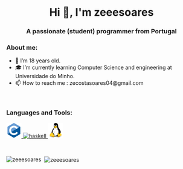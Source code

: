 <h1 align="center">Hi 👋, I'm zeeesoares</h1>
<h3 align="center">A passionate (student) programmer from Portugal</h3>
<h3 align="left">About me:</h3>
<p align="left">
  <ul>
      <li>
          🌱 I’m 18 years old.
      </li>
      <li>
          🎓 I’m currently learning Computer Science and engineering at Universidade do Minho.
      </li>
      <li>
          📫 How to reach me : zecostasoares04@gmail.com
      </li>
  </ul>
</p>
<br>

<h3 align="left">Languages and Tools:</h3>
<p align="left"> 
  <a href="https://www.cprogramming.com/" target="_blank" rel="noreferrer"> 
    <img src="https://raw.githubusercontent.com/devicons/devicon/master/icons/c/c-original.svg" alt="c" width="40" height="40"/> 
  </a> 
  <a href="https://www.haskell.org/" target="_blank" rel="noreferrer"> 
    <img src="https://upload.wikimedia.org/wikipedia/commons/1/1c/Haskell-Logo.svg" alt="haskell" width="40" height="40"/> 
  </a> 
  <a href="https://www.linux.org/" target="_blank" rel="noreferrer"> 
    <img src="https://raw.githubusercontent.com/devicons/devicon/master/icons/linux/linux-original.svg" alt="linux" width="40" height="40"/> 
  </a> 
</p>

<br>
<div>
  <p>
    <img align="left" src="https://github-readme-stats.vercel.app/api/top-langs?username=zeeesoares&show_icons=true&theme=tokyonight&locale=en&layout=compact" alt="zeeesoares" />
  </p>

  <p>&nbsp;
    <img align="center" src="https://github-readme-stats.vercel.app/api?username=zeeesoares&show_icons=true&theme=tokyonight&locale=en" alt="zeeesoares" />
  </p>
</div>
